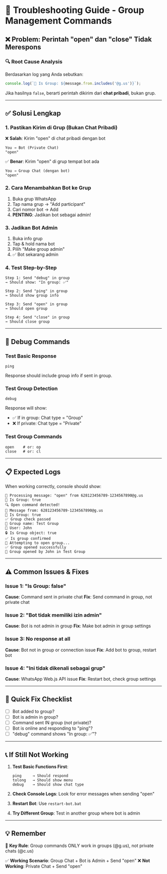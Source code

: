 # 🔧 Troubleshooting Guide - Group Management Commands

## ❌ Problem: Perintah "open" dan "close" Tidak Merespons

### 🔍 **Root Cause Analysis**

Berdasarkan log yang Anda sebutkan:
```javascript
console.log(`🏢 Is Group: ${message.from.includes('@g.us')}`);
```

Jika hasilnya `false`, berarti perintah dikirim dari **chat pribadi**, bukan grup.

---

## ✅ **Solusi Lengkap**

### 1. **Pastikan Kirim di Grup (Bukan Chat Pribadi)**

❌ **Salah**: Kirim "open" di chat pribadi dengan bot
```
You → Bot (Private Chat)
"open"
```

✅ **Benar**: Kirim "open" di grup tempat bot ada
```
You → Group Chat (dengan bot)
"open"
```

### 2. **Cara Menambahkan Bot ke Grup**

1. Buka grup WhatsApp
2. Tap nama grup → "Add participant"
3. Cari nomor bot → Add
4. **PENTING**: Jadikan bot sebagai admin!

### 3. **Jadikan Bot Admin**

1. Buka info grup
2. Tap & hold nama bot
3. Pilih "Make group admin"
4. ✅ Bot sekarang admin

### 4. **Test Step-by-Step**

```
Step 1: Send "debug" in group
→ Should show: "In group: ✅"

Step 2: Send "ping" in group  
→ Should show group info

Step 3: Send "open" in group
→ Should open group

Step 4: Send "close" in group
→ Should close group
```

---

## 🐛 **Debug Commands**

### Test Basic Response
```
ping
```
Response should include group info if sent in group.

### Test Group Detection
```
debug
```
Response will show:
- ✅ If in group: Chat type = "Group"  
- ❌ If private: Chat type = "Private"

### Test Group Commands
```
open    # or: op
close   # or: cl
```

---

## 📋 **Expected Logs**

When working correctly, console should show:

```
📨 Processing message: "open" from 628123456789-1234567890@g.us
📍 Is Group: true
🔍 Open command detected!
📍 Message from: 628123456789-1234567890@g.us
🏢 Is Group: true
✅ Group check passed
👥 Group name: Test Group
👤 User: John
🔒 Is Group object: true
✅ Is group confirmed
🔄 Attempting to open group...
✅ Group opened successfully
📖 Group opened by John in Test Group
```

---

## ⚠️ **Common Issues & Fixes**

### Issue 1: "Is Group: false"
**Cause**: Command sent in private chat
**Fix**: Send command in group, not private chat

### Issue 2: "Bot tidak memiliki izin admin"
**Cause**: Bot is not admin in group
**Fix**: Make bot admin in group settings

### Issue 3: No response at all
**Cause**: Bot not in group or connection issue
**Fix**: Add bot to group, restart bot

### Issue 4: "Ini tidak dikenali sebagai grup"
**Cause**: WhatsApp Web.js API issue
**Fix**: Restart bot, check group settings

---

## 🚀 **Quick Fix Checklist**

- [ ] Bot added to group? 
- [ ] Bot is admin in group?
- [ ] Command sent IN group (not private)?
- [ ] Bot is online and responding to "ping"?
- [ ] "debug" command shows "In group: ✅"?

---

## 📞 **If Still Not Working**

1. **Test Basic Functions First**:
   ```
   ping     → Should respond
   tolong   → Should show menu
   debug    → Should show chat type
   ```

2. **Check Console Logs**: Look for error messages when sending "open"

3. **Restart Bot**: Use `restart-bot.bat`

4. **Try Different Group**: Test in another group where bot is admin

---

## 💡 **Remember**

🔑 **Key Rule**: Group commands ONLY work in groups (@g.us), not private chats (@c.us)

✅ **Working Scenario**: Group Chat + Bot is Admin + Send "open"
❌ **Not Working**: Private Chat + Send "open"
